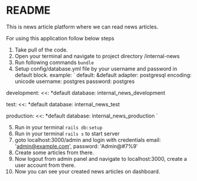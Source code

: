# README

This is news article platform where we can read news articles.

For using this application follow below steps

1. Take pull of the code.
2. Open your terminal and navigate to project directory /internal-news
3. Run following commands
`bundle`
4. Setup config/database.yml file by your username and password in default block.
example:
  `
default: &default
  adapter: postgresql
  encoding: unicode
  username: postgres
  password: postgres

development:
  <<: *default
  database: internal_news_development

test:
  <<: *default
  database: internal_news_test

production:
  <<: *default
  database: internal_news_production
`

5. Run in your terminal `rails db:setup`
6. Run in your terminal `rails s` to start server
7. goto localhost:3000/admin and login with credentials
  email: 'admin@example.com', password: 'Admin@#7%9'
8. Create some articles from there.
9. Now logout from admin panel and navigate to localhost:3000, create a user account from there.
10. Now you can see your created news articles on dashboard. 
